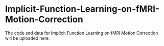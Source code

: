 # Implicit-Function-Learning-on-fMRI-Motion-Correction
The code and data for Implicit Function Learning on fMRI Motion Correction will be uploaded here.
